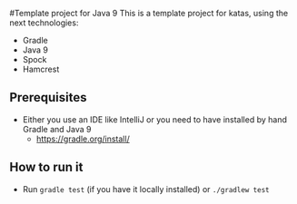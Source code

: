 #Template project for Java 9
This is a template project for katas, using the next technologies:

* Gradle
* Java 9
* Spock
* Hamcrest


## Prerequisites
* Either you use an IDE like IntelliJ or you need to have installed by hand Gradle and Java 9
    * https://gradle.org/install/


## How to run it
* Run `gradle test` (if you have it locally installed) or `./gradlew test`
